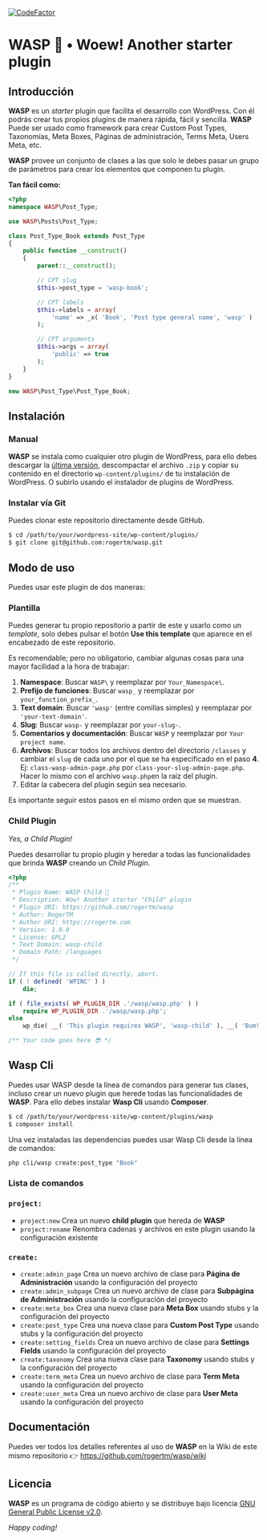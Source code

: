 [![CodeFactor](https://www.codefactor.io/repository/github/rogertm/wasp/badge)](https://www.codefactor.io/repository/github/rogertm/wasp)

# WASP 🐝 &bull; Woew! Another starter plugin

## Introducción

**WASP** es un _starter_ plugin que facilita el desarrollo con WordPress. Con él podrás crear tus propios plugins de manera rápida, fácil y sencilla. **WASP** Puede ser usado como framework para crear Custom Post Types, Taxonomías, Meta Boxes, Páginas de administración, Terms Meta, Users Meta, etc.

**WASP** provee un conjunto de clases a las que solo le debes pasar un grupo de parámetros para crear los elementos que componen tu plugin.

**Tan fácil como:**

```php
<?php
namespace WASP\Post_Type;

use WASP\Posts\Post_Type;

class Post_Type_Book extends Post_Type
{
    public function __construct()
    {
        parent::__construct();

        // CPT slug
        $this->post_type = 'wasp-book';

        // CPT labels
        $this->labels = array(
            'name' => _x( 'Book', 'Post type general name', 'wasp' )
        );

        // CPT arguments
        $this->args = array(
            'public' => true
        );
    }
}

new WASP\Post_Type\Post_Type_Book;
```

## Instalación

### Manual

**WASP** se instala como cualquier otro plugin de WordPress, para ello debes descargar la [última versión](https://github.com/rogertm/wasp/archive/refs/heads/main.zip), descompactar el archivo `.zip` y copiar su contenido en el directorio `wp-content/plugins/` de tu instalación de WordPress. O subirlo usando el instalador de plugins de WordPress.

### Instalar vía Git

Puedes clonar este repositorio directamente desde GitHub.

```bash
$ cd /path/to/your/wordpress-site/wp-content/plugins/
$ git clone git@github.com:rogertm/wasp.git
```

## Modo de uso

Puedes usar este plugin de dos maneras:

### Plantilla

Puedes generar tu propio repositorio a partir de este y usarlo como un _template_, solo debes pulsar el botón **Use this template** que aparece en el encabezado de este repositorio.

Es recomendable; pero no obligatorio, cambiar algunas cosas para una mayor facilidad a la hora de trabajar:

1. **Namespace**: Buscar `WASP\` y reemplazar por `Your_Namespace\`.
2. **Prefijo de funciones**: Buscar `wasp_` y reemplazar por `your_function_prefix_`.
3. **Text domain**: Buscar `'wasp'` (entre comillas simples) y reemplazar por `'your-text-domain'`.
4. **Slug**: Buscar `wasp-` y reemplazar por `your-slug-`.
5. **Comentarios y documentación**: Buscar `WASP` y reemplazar por `Your project name`.
6. **Archivos**: Buscar todos los archivos dentro del directorio `/classes` y cambiar el `slug` de cada uno por el que se ha especificado en el paso **4**. Ej: `class-wasp-admin-page.php` por `class-your-slug-admin-page.php`. Hacer lo mismo con el archivo `wasp.php`en la raíz del plugin.
7. Editar la cabecera del plugin según sea necesario.

Es importante seguir estos pasos en el mismo orden que se muestran.

### Child Plugin

_Yes, a Child Plugin!_

Puedes desarrollar tu propio plugin y heredar a todas las funcionalidades que brinda **WASP** creando un _Child Plugin_.

```php
<?php
/**
 * Plugin Name: WASP Child 🐝
 * Description: Wow! Another starter "Child" plugin
 * Plugin URI: https://github.com/rogertm/wasp
 * Author: RogerTM
 * Author URI: https://rogertm.com
 * Version: 1.0.0
 * License: GPL2
 * Text Domain: wasp-child
 * Domain Path: /languages
 */

// If this file is called directly, abort.
if ( ! defined( 'WPINC' ) )
    die;

if ( file_exists( WP_PLUGIN_DIR .'/wasp/wasp.php' ) )
	require WP_PLUGIN_DIR .'/wasp/wasp.php';
else
	wp_die( __( 'This plugin requires WASP', 'wasp-child' ), __( 'Bum! 💣', 'wasp-child' ) );

/** Your code goes here 😎 */
```

## Wasp Cli

Puedes usar WASP desde la línea de comandos para generar tus clases, incluso crear un nuevo plugin que herede todas las funcionalidades de **WASP**. Para ello debes instalar **Wasp Cli**  usando **Composer**.

```bash
$ cd /path/to/your/wordpress-site/wp-content/plugins/wasp
$ composer install
```

Una vez instaladas las dependencias puedes usar Wasp Cli desde la línea de comandos:

```bash
php cli/wasp create:post_type "Book"
```

### Lista de comandos

### `project:`

- `project:new`  Crea un nuevo **child plugin** que hereda de **WASP**
- `project:rename` Renombra cadenas y archivos en este plugin usando la configuración existente

### `create:`

- `create:admin_page` Crea un nuevo archivo de clase para **Página de Administración** usando la configuración del proyecto
- `create:admin_subpage` Crea un nuevo archivo de clase para **Subpágina de Administración** usando la configuración del proyecto
- `create:meta_box` Crea una nueva clase para **Meta Box** usando stubs y la configuración del proyecto
- `create:post_type` Crea una nueva clase para **Custom Post Type** usando stubs y la configuración del proyecto
- `create:setting_fields` Crea un nuevo archivo de clase para **Settings Fields** usando la configuración del proyecto
- `create:taxonomy` Crea una nueva clase para **Taxonomy** usando stubs y la configuración del proyecto
- `create:term_meta` Crea un nuevo archivo de clase para **Term Meta** usando la configuración del proyecto
- `create:user_meta` Crea un nuevo archivo de clase para **User Meta** usando la configuración del proyecto

## Documentación

Puedes ver todos los detalles referentes al uso de **WASP** en la Wiki de este mismo repositorio 👉 https://github.com/rogertm/wasp/wiki

## Licencia

**WASP** es un programa de código abierto y se distribuye bajo licencia [GNU General Public License v2.0](https://github.com/rogertm/wasp/blob/main/LICENSE).

_Happy coding!_
